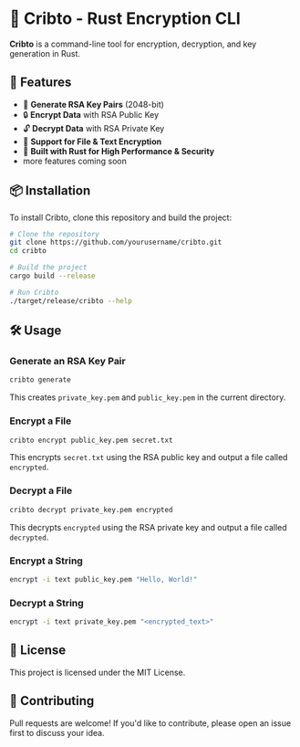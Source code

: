 # 🔐 Cribto - Rust Encryption CLI

**Cribto** is a command-line tool for encryption, decryption, and key generation in Rust.

## 🚀 Features

- 🔑 **Generate RSA Key Pairs** (2048-bit)
- 🔒 **Encrypt Data** with RSA Public Key
- 🔓 **Decrypt Data** with RSA Private Key
- 📂 **Support for File & Text Encryption**
- 🦀 **Built with Rust for High Performance & Security**
- more features coming soon

## 📦 Installation

To install Cribto, clone this repository and build the project:
```sh
# Clone the repository
git clone https://github.com/yourusername/cribto.git
cd cribto

# Build the project
cargo build --release

# Run Cribto
./target/release/cribto --help
```

## 🛠️ Usage

### **Generate an RSA Key Pair**
```sh
cribto generate
```
This creates `private_key.pem` and `public_key.pem` in the current directory.

### **Encrypt a File**
```sh
cribto encrypt public_key.pem secret.txt
```
This encrypts `secret.txt` using the RSA public key and output a file called `encrypted`.

### **Decrypt a File**
```sh
cribto decrypt private_key.pem encrypted
```
This decrypts `encrypted` using the RSA private key and output a file called `decrypted`.

### **Encrypt a String**
```sh
encrypt -i text public_key.pem "Hello, World!"
```

### **Decrypt a String**
```sh
encrypt -i text private_key.pem "<encrypted_text>"
```

## 📜 License

This project is licensed under the MIT License.

## 🤝 Contributing

Pull requests are welcome! If you'd like to contribute, please open an issue first to discuss your idea.